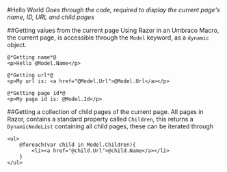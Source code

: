 #Hello World
_Goes through the code, required to display the current page's name, ID, URL and child pages_

##Getting values from the current page
Using Razor in an Umbraco Macro, the current page, is accessible through the `Model` keyword, as a `dynamic` object.

	@*Getting name*@
	<p>Hello @Model.Name</p>

	@*Getting url*@
	<p>My url is: <a href="@Model.Url">@Model.Url</a></p>

	@*Getting page id*@
	<p>My page id is: @Model.Id</p>

##Getting a collection of child pages of the current page.
All pages in Razor, contains a standard property called `Children`, this returns a `DynamicNodeList` containing all child pages, these can be iterated through 

	<ul>
		@foreach(var child in Model.Children){
			<li><a href="@child.Url">@child.Name</a></li>
		}
	</ul>


